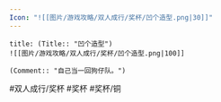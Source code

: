 ```yaml
---
Icon: "![[图片/游戏攻略/双人成行/奖杯/凹个造型.png|30]]"
---
```

```ad-common-bronze-trophy
title: (Title:: "凹个造型")
![[图片/游戏攻略/双人成行/奖杯/凹个造型.png|100]]

(Comment:: "自己当一回狗仔队。")
```

#双人成行/奖杯 #奖杯 #奖杯/铜
